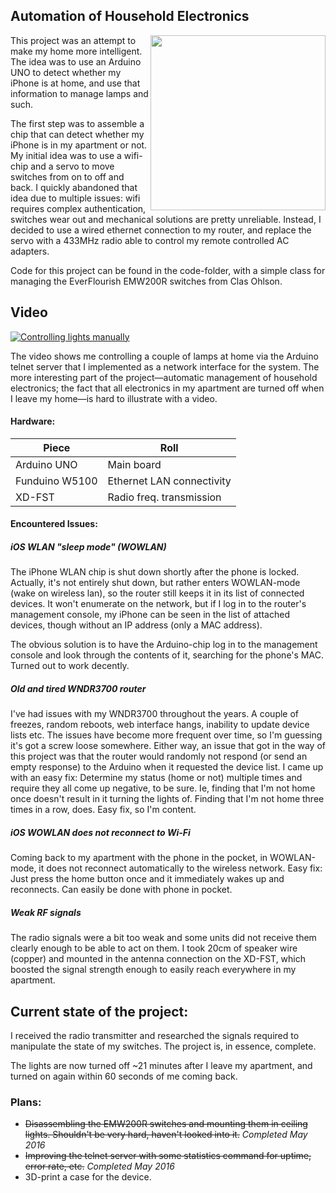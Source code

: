 ## Automation of Household Electronics

<img align="right" alt="" src="https://raw.githubusercontent.com/philiparvidsson/phil-phone-home/master/photos/DSC_9461.jpg" width="280px" height="280px" />

This project was an attempt to make my home more intelligent. The idea was to use an Arduino UNO to detect whether my iPhone is at home, and use that information to manage lamps and such.

The first step was to assemble a chip that can detect whether my iPhone is in my apartment or not. My initial idea was to use a wifi-chip and a servo to move switches from on to off and back. I quickly abandoned that idea due to multiple issues: wifi requires complex authentication, switches wear out and mechanical solutions are pretty unreliable. Instead, I decided to use a wired ethernet connection to my router, and replace the servo with a 433MHz radio able to control my remote controlled AC adapters.

Code for this project can be found in the code-folder, with a simple class for managing the EverFlourish EMW200R switches from Clas Ohlson.

## Video

[![Controlling lights manually](https://img.youtube.com/vi/anmDG1T86Gg/0.jpg)](https://youtu.be/anmDG1T86Gg)

The video shows me controlling a couple of lamps at home via the Arduino telnet server that I implemented as a network interface for the system. The more interesting part of the project—automatic management of household electronics; the fact that all electronics in my apartment are turned off when I leave my home—is hard to illustrate with a video.

#### Hardware:

| Piece          | Roll                      |
| -------------- | ------------------------- |
| Arduino UNO    | Main board                |
| Funduino W5100 | Ethernet LAN connectivity |
| XD-FST         | Radio freq. transmission  |

#### Encountered Issues:

##### iOS WLAN "sleep mode" (WOWLAN)

The iPhone WLAN chip is shut down shortly after the phone is locked. Actually, it's not entirely shut down, but rather enters WOWLAN-mode (wake on wireless lan), so the router still keeps it in its list of connected devices. It won't enumerate on the network, but if I log in to the router's management console, my iPhone can be seen in the list of attached devices, though without an IP address (only a MAC address).

The obvious solution is to have the Arduino-chip log in to the management console and look through the contents of it, searching for the phone's MAC. Turned out to work decently.

##### Old and tired WNDR3700 router

I've had issues with my WNDR3700 throughout the years. A couple of freezes, random reboots, web interface hangs, inability to update device lists etc. The issues have become more frequent over time, so I'm guessing it's got a screw loose somewhere. Either way, an issue that got in the way of this project was that the router would randomly not respond (or send an empty response) to the Arduino when it requested the device list. I came up with an easy fix: Determine my status (home or not) multiple times and require they all come up negative, to be sure. Ie, finding that I'm not home once doesn't result in it turning the lights of. Finding that I'm not home three times in a row, does. Easy fix, so I'm content.

##### iOS WOWLAN does not reconnect to Wi-Fi

Coming back to my apartment with the phone in the pocket, in WOWLAN-mode, it does not reconnect automatically to the wireless network. Easy fix: Just press the home button once and it immediately wakes up and reconnects. Can easily be done with phone in pocket.

##### Weak RF signals

The radio signals were a bit too weak and some units did not receive them clearly enough to be able to act on them. I took 20cm of speaker wire (copper) and mounted in the antenna connection on the XD-FST, which boosted the signal strength enough to easily reach everywhere in my apartment.

## Current state of the project:

I received the radio transmitter and researched the signals required to manipulate the state of my switches. The project is, in essence, complete.

The lights are now turned off ~21 minutes after I leave my apartment, and turned on again within 60 seconds of me coming back.

### Plans:

* ~~Disassembling the EMW200R switches and mounting them in ceiling lights. Shouldn't be very hard, haven't looked into it.~~ 
*Completed May 2016*
* ~~Improving the telnet server with some statistics command for uptime, error rate, etc.~~ *Completed May 2016*
* 3D-print a case for the device.
